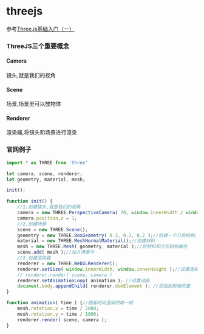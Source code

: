 # threejs

参考[Three.js基础入门（一）](https://juejin.cn/post/7020396322062598181)

### ThreeJS三个重要概念
#### Camera
镜头,就是我们的视角

#### Scene
场景,场景里可以放物体

#### Renderer
渲染器,将镜头和场景进行渲染


### 官网例子
```js
import * as THREE from 'three'

let camera, scene, renderer;
let geometry, material, mesh;

init();

function init() {
    //1.创建镜头,就是我们的视角
    camera = new THREE.PerspectiveCamera( 70, window.innerWidth / window.innerHeight, 0.01, 10 );
    camera.position.z = 1;
    //2.创建场景
    scene = new THREE.Scene();
    geometry = new THREE.BoxGeometry( 0.2, 0.2, 0.2 );//创建一个几何结构,只是一个框架
    material = new THREE.MeshNormalMaterial();//创建材料
    mesh = new THREE.Mesh( geometry, material );//将材料和几何结构融合
    scene.add( mesh );//加入场景中
    //3.创建渲染器
    renderer = new THREE.WebGLRenderer();
    renderer.setSize( window.innerWidth, window.innerHeight );//设置渲染器的大小
    // renderer.render( scene, camera )
    renderer.setAnimationLoop( animation ); //设置动画
    document.body.appendChild( renderer.domElement ); //添加到前端页面
}

function animation( time ) {//随着时间渲染的每一帧
    mesh.rotation.x = time / 2000;
    mesh.rotation.y = time / 1000;
    renderer.render( scene, camera );
}

```